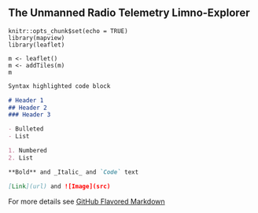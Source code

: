 ## The Unmanned Radio Telemetry Limno-Explorer

```{r setup, include=FALSE}
knitr::opts_chunk$set(echo = TRUE)
library(mapview)
library(leaflet)
```


```{r, echo = FALSE, eval = TRUE, warning=FALSE}
m <- leaflet()
m <- addTiles(m)
m

```

```Markdown
Syntax highlighted code block

# Header 1
## Header 2
### Header 3

- Bulleted
- List

1. Numbered
2. List

**Bold** and _Italic_ and `Code` text

[Link](url) and ![Image](src)
```

For more details see [GitHub Flavored Markdown](https://guides.github.com/features/mastering-markdown/)

